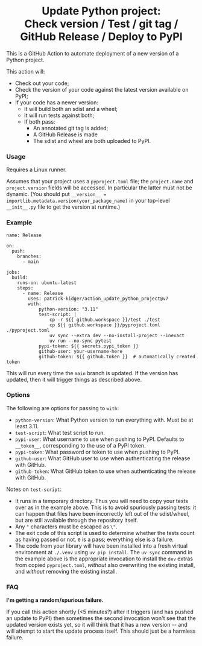 <h1 align='center'>Update Python project:<br>Check version / Test / git tag / GitHub Release / Deploy to PyPI</h1>

This is a GitHub Action to automate deployment of a new version of a Python project.

This action will:
- Check out your code;
- Check the version of your code against the latest version available on PyPI;
- If your code has a newer version:
    - It will build both an sdist and a wheel;
    - It will run tests against both;
    - If both pass:
        - An annotated git tag is added;
        - A GitHub Release is made
        - The sdist and wheel are both uploaded to PyPI.

### Usage

Requires a Linux runner.

Assumes that your project uses a `pyproject.toml` file; the `project.name` and `project.version` fields will be accessed. In particular the latter must not be dynamic. (You should put `__version__ = importlib.metadata.version(your_package_name)` in your top-level `__init__.py` file to get the version at runtime.)

### Example

```
name: Release

on:
  push:
    branches:
      - main

jobs:
  build:
    runs-on: ubuntu-latest
    steps:
      - name: Release
        uses: patrick-kidger/action_update_python_project@v7
        with:
            python-version: "3.11"
            test-script: |
                cp -r ${{ github.workspace }}/test ./test
                cp ${{ github.workspace }}/pyproject.toml ./pyproject.toml
                uv sync --extra dev --no-install-project --inexact
                uv run --no-sync pytest
            pypi-token: ${{ secrets.pypi_token }}
            github-user: your-username-here
            github-token: ${{ github.token }}  # automatically created token
```

This will run every time the `main` branch is updated. If the version has updated, then it will trigger things as described above.

### Options

The following are options for passing to `with`:

- `python-version`: What Python version to run everything with. Must be at least 3.11.
- `test-script`: What test script to run.
- `pypi-user`: What username to use when pushing to PyPI. Defaults to `__token__`, corresponding to the use of a PyPI token.
- `pypi-token`: What password or token to use when pushing to PyPI.
- `github-user`: What GitHub user to use when authenticating the release with GitHub.
- `github-token`: What GitHub token to use when authenticating the release with GitHub.

Notes on `test-script`:

- It runs in a temporary directory. Thus you will need to copy your tests over as in the example above. This is to avoid spuriously passing tests: it can happen that files have been incorrectly left out of the sdist/wheel, but are still available through the repository itself.
- Any `"` characters must be escaped as `\"`.
- The exit code of this script is used to determine whether the tests count as having passed or not. `0` is a pass; everything else is a failure.
- The code from your library will have been installed into a fresh virtual environment at `./.venv` using `uv pip install`. The `uv sync` command in the example above is the appropriate invocation to install the `dev` extras from copied `pyproject.toml`, *without* also overwriting the existing install, and *without* removing the existing install.

### FAQ

**I'm getting a random/spurious failure.**

If you call this action shortly (<5 minutes?) after it triggers (and has pushed an update to PyPI) then sometimes the second invocation won't see that the updated version exists yet, so it will think that it has a new version -- and will attempt to start the update process itself. This should just be a harmless failure.
